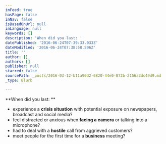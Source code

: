 ```yaml
---
inFeed: true
hasPage: false
inNav: false
isBasedOnUrl: null
inLanguage: null
keywords: []
description: 'When did you last: '
datePublished: '2016-06-24T07:39:33.033Z'
dateModified: '2016-06-24T07:38:58.596Z'
title: ''
author: []
authors: []
publisher: null
starred: false
sourcePath: _posts/2016-03-12-b11a90d2-6820-44e0-872b-2156a3dc49d9.md
_type: Blurb

---
```

**When did you last: **

* experience a **crisis situation** with potential exposure on newspapers, broadcast and social media? 
* feel distracted or anxious when **facing a camera** or talking into a microphone? 
* had to deal with a **hostile** call from aggrieved customers? 
* meet people for the first time for a **business** meeting?